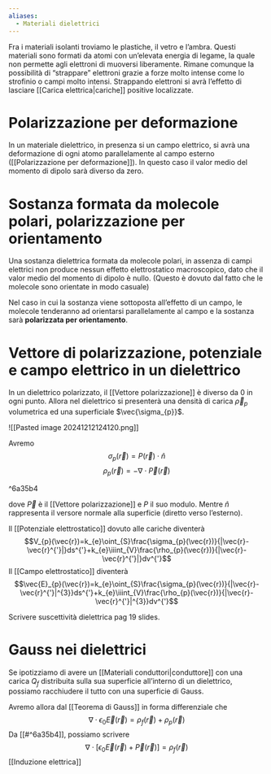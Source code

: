 ```yaml
---
aliases:
  - Materiali dielettrici
---
```

Fra i materiali isolanti troviamo le plastiche, il vetro e l’ambra.
Questi materiali sono formati da atomi con un’elevata energia di legame, la quale non permette agli elettroni di muoversi liberamente.
Rimane comunque la possibilità di “strappare” elettroni grazie a forze molto intense come lo strofinio o campi molto intensi. Strappando elettroni si avrà l’effetto di lasciare [[Carica elettrica|cariche]] positive localizzate.

# Polarizzazione per deformazione
In un materiale dielettrico, in presenza si un campo elettrico, si avrà una deformazione di ogni atomo parallelamente al campo esterno ([[Polarizzazione per deformazione]]).
In questo caso il valor medio del momento di dipolo sarà diverso da zero.

# Sostanza formata da molecole polari, polarizzazione per orientamento
Una sostanza dielettrica formata da molecole polari, in assenza di campi elettrici non produce nessun effetto elettrostatico macroscopico, dato che il valor medio del momento di dipolo è nullo. (Questo è dovuto dal fatto che le molecole sono orientate in modo casuale)

Nel caso in cui la sostanza viene sottoposta all’effetto di un campo, le molecole tenderanno ad orientarsi parallelamente al campo e la sostanza sarà **polarizzata per orientamento**.

# Vettore di polarizzazione, potenziale e campo elettrico in un dielettrico
In un dielettrico polarizzato, il [[Vettore polarizzazione]] è diverso da 0 in ogni punto.
Allora nel dielettrico si presenterà una densità di carica $\vec{\rho}_{p}$ volumetrica ed una superficiale $\vec{\sigma_{p}}$.

![[Pasted image 20241212124120.png]]

Avremo
$$\sigma_{p}(\vec{r})=P(\vec{r})\cdot \hat n$$
$$
\rho_{p}(\vec{r})=-\nabla\cdot \vec{P}(\vec{r})
$$

^6a35b4

dove $\vec{P}$ è il [[Vettore polarizzazione]] e $P$ il suo modulo. Mentre $\hat n$ rappresenta il versore normale alla superficie (diretto verso l’esterno).

Il [[Potenziale elettrostatico]] dovuto alle cariche diventerà
$$V_{p}(\vec{r})=k_{e}\oint_{S}\frac{\sigma_{p}(\vec{r})}{|\vec{r}- \vec{r}^{'}|}ds^{'}+k_{e}\iiint_{V}\frac{\rho_{p}(\vec{r})}{|\vec{r}-\vec{r}^{'}|}dv^{'}$$
Il [[Campo elettrostatico]] diventerà
$$\vec{E}_{p}(\vec{r})=k_{e}\oint_{S}\frac{\sigma_{p}(\vec{r})}{|\vec{r}- \vec{r}^{'}|^{3}}ds^{'}+k_{e}\iiint_{V}\frac{\rho_{p}(\vec{r})}{|\vec{r}-\vec{r}^{'}|^{3}}dv^{'}$$

Scrivere suscettività dielettrica pag 19 slides.
# Gauss nei dielettrici
Se ipotizziamo di avere un [[Materiali conduttori|conduttore]] con una carica $Q_{f}$ distribuita sulla sua superficie all’interno di un dielettrico, possiamo racchiudere il tutto con una superficie di Gauss.

Avremo allora dal [[Teorema di Gauss]] in forma differenziale che $$\nabla \cdot \epsilon_{0}\vec{E}(\vec{r})= \rho_{f}(\vec{r}) +\rho_{p}(\vec{r})$$
Da [[#^6a35b4]], possiamo scrivere 
$$\nabla\cdot [\epsilon_{0}\vec{E}(\vec{r})+\vec{P}(\vec{r})]=\rho_{f}(\vec{r})$$
[[Induzione elettrica]]